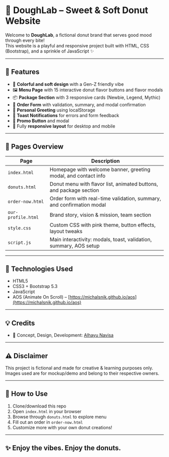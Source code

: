 # 🍩 DoughLab – Sweet & Soft Donut Website

Welcome to **DoughLab**, a fictional donut brand that serves good mood through every bite!  
This website is a playful and responsive project built with HTML, CSS (Bootstrap), and a sprinkle of JavaScript ✨

---

## 🚀 Features

- 🎨 **Colorful and soft design** with a Gen-Z friendly vibe
- 🖼️ **Menu Page** with 15 interactive donut flavor buttons and flavor modals
- 📦 **Package Section** with 3 responsive cards (Newbie, Legend, Mythic)
- 📝 **Order Form** with validation, summary, and modal confirmation
- 👋 **Personal Greeting** using localStorage
- 🔔 **Toast Notifications** for errors and form feedback
- 🎉 **Promo Button** and modal
- 📱 Fully **responsive layout** for desktop and mobile

---

## 🧩 Pages Overview

| Page | Description |
|------|-------------|
| `index.html` | Homepage with welcome banner, greeting modal, and contact info |
| `donuts.html` | Donut menu with flavor list, animated buttons, and package section |
| `order-now.html` | Order form with real-time validation, summary, and confirmation modal |
| `our-profile.html` | Brand story, vision & mission, team section |
| `style.css` | Custom CSS with pink theme, button effects, layout tweaks |
| `script.js` | Main interactivity: modals, toast, validation, summary, AOS setup |

---

## 🔧 Technologies Used

- HTML5
- CSS3 + Bootstrap 5.3
- JavaScript
- AOS (Animate On Scroll) – [https://michalsnik.github.io/aos](https://michalsnik.github.io/aos)

---

## 💡 Credits

- 🍩 Concept, Design, Development: [Alhayu Navisa](@BlackLillyy)

---

## ⚠️ Disclaimer

This project is fictional and made for creative & learning purposes only. Images used are for mockup/demo and belong to their respective owners.

---

## 📂 How to Use

1. Clone/download this repo
2. Open `index.html` in your browser
3. Browse through `donuts.html` to explore menu
4. Fill out an order in `order-now.html`
5. Customize more with your own donut creations!

---

## ✨ Enjoy the vibes. Enjoy the donuts.
